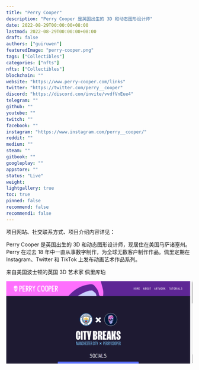 ```yaml
---
title: "Perry Cooper"
description: "Perry Cooper 是英国出生的 3D 和动态图形设计师"
date: 2022-08-29T00:00:00+08:00
lastmod: 2022-08-29T00:00:00+08:00
draft: false
authors: ["guiruwen"]
featuredImage: "perry-cooper.png"
tags: ["Collectibles"]
categories: ["nfts"]
nfts: ["Collectibles"]
blockchain: ""
website: "https://www.perry-cooper.com/links"
twitter: "https://twitter.com/perry__cooper"
discord: "https://discord.com/invite/vvdfVnEue4"
telegram: ""
github: ""
youtube: ""
twitch: ""
facebook: ""
instagram: "https://www.instagram.com/perry__cooper/"
reddit: ""
medium: ""
steam: ""
gitbook: ""
googleplay: ""
appstore: ""
status: "Live"
weight: 
lightgallery: true
toc: true
pinned: false
recommend: false
recommend1: false
---
```

项目网站、社交联系方式、项目介绍内容详见：

Perry Cooper 是英国出生的 3D 和动态图形设计师，现居住在美国马萨诸塞州。Perry 在过去 18 年中一直从事数字制作，为全球无数客户制作作品。佩里定期在 Instagram、Twitter 和 TikTok 上发布动画艺术作品系列。

来自美国波士顿的英国 3D 艺术家 佩里库珀

![nft](01.png)